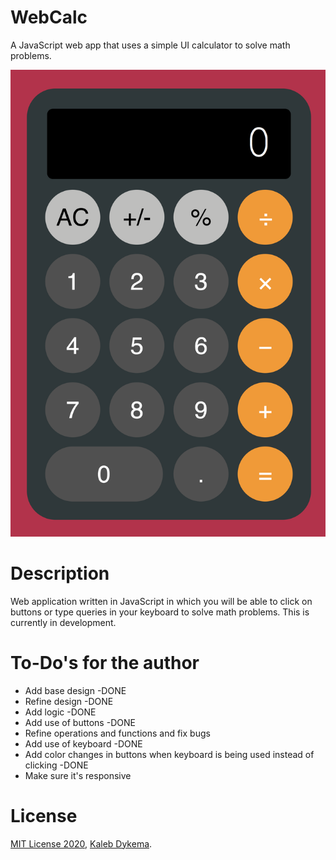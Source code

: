 # WebCalc

A JavaScript web app that uses a simple UI calculator to solve math problems.

![webcalc_screenshot](https://github.com/KalebDykema/WebCalc/blob/master/WebCalc.png)

# Description

Web application written in JavaScript in which you will be able to click on buttons or type queries in your keyboard to solve math problems. This is currently in development.

# To-Do's for the author

- Add base design -DONE
- Refine design -DONE
- Add logic -DONE
- Add use of buttons -DONE
- Refine operations and functions and fix bugs
- Add use of keyboard -DONE
- Add color changes in buttons when keyboard is being used instead of clicking -DONE
- Make sure it's responsive

# License

[MIT License 2020](https://mit-license.org), [Kaleb Dykema](https://github.com/KalebDykemal).